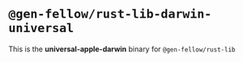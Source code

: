 # `@gen-fellow/rust-lib-darwin-universal`

This is the **universal-apple-darwin** binary for `@gen-fellow/rust-lib`
